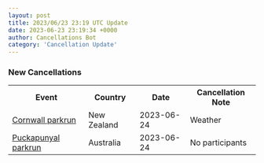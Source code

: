 ```yaml
---
layout: post
title: 2023/06/23 23:19 UTC Update
date: 2023-06-23 23:19:34 +0000
author: Cancellations Bot
category: 'Cancellation Update'
---
```


<h3>New Cancellations</h3>
<div class='hscrollable'>
<table style='width: 100%'>
    <tr>
        <th>Event</th>
        <th>Country</th>
        <th>Date</th>
        <th>Cancellation Note</th>
    </tr>
    <tr>
        <td><a href="https://www.parkrun.co.nz/cornwall">Cornwall parkrun</a></td>
        <td>New Zealand</td>
        <td>2023-06-24</td>
        <td>Weather</td>
    </tr>
    <tr>
        <td><a href="">Puckapunyal parkrun</a></td>
        <td>Australia</td>
        <td>2023-06-24</td>
        <td>No participants</td>
    </tr>
</table>
</div>

